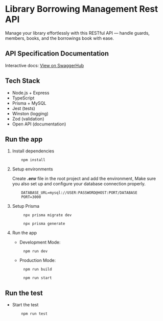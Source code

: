 # Library Borrowing Management Rest API

Manage your library effortlessly with this RESTful API — handle guards, members, books, and the borrowings book with ease.

## API Specification Documentation

Interactive docs: [View on SwaggerHub](https://app.swaggerhub.com/apis/berkah/library-borrowing/1.0.0)

## Tech Stack

- Node.js + Express
- TypeScript
- Prisma + MySQL
- Jest (tests)
- Winston (logging)
- Zod (validation)
- Open API (documentation)

## Run the app

1. Install dependencies

   ```shell
       npm install
   ```

2. Setup environments

   Create **.env** file in the root project and add the environment, Make sure you also set up and configure your database connection properly.

   ```env
       DATABASE_URL=mysql://USER:PASSWORD@HOST:PORT/DATABASE
       PORT=3000
   ```

3. Setup Prisma

   ```shell
        npx prisma migrate dev

        npx prisma generate
   ```

4. Run the app

   - Development Mode:

   ```shell
        npm run dev
   ```

   - Production Mode:

   ```shell
        npm run build

        npm run start
   ```

## Run the test

- Start the test

  ```bash
      npm run test
  ```
